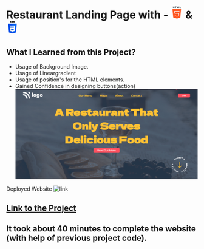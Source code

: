 # Restaurant Landing Page with - ![HTML](./readmeImages/html-5.png) & ![CSS](./readmeImages/css-3.png)

## What I Learned from this Project?

- Usage of Background Image.
- Usage of Lineargradient
- Usage of position's for the HTML elements.
- Gained Confidence in designing buttons(action)
  ![Completed Website](<./readmeImages/Screenshot%20(353).png>)

Deployed Website ![link](https://img.shields.io/badge/-Project%20-green)

## [Link to the Project ](#link)

## It took about 40 minutes to complete the website (with help of previous project code).
